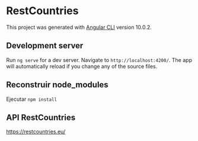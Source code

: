 # RestCountries

This project was generated with [Angular CLI](https://github.com/angular/angular-cli) version 10.0.2.

## Development server

Run `ng serve` for a dev server. Navigate to `http://localhost:4200/`. The app will automatically reload if you change any of the source files.

## Reconstruir node_modules
 Ejecutar `npm install`
 
## API RestCountries

https://restcountries.eu/
